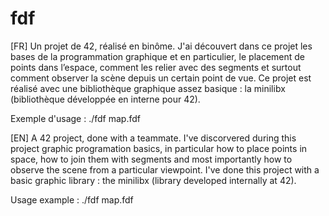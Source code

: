 # fdf
[FR]
Un projet de 42, réalisé en binôme.
J'ai découvert dans ce projet les bases de la programmation graphique et en particulier, le placement de points dans l’espace, comment les relier avec des segments et surtout comment observer la scène depuis un certain point de vue. Ce projet est réalisé avec une bibliothèque graphique assez basique : la minilibx (bibliothèque développée en interne pour 42).

Exemple d'usage :
./fdf map.fdf

[EN]
A 42 project, done with a teammate.
I've discorvered during this project graphic programation basics, in particular how to place points in space, how to join them with segments and most importantly how to observe the scene from a particular viewpoint. I've done this project with a basic graphic library : the minilibx (library developed internally at 42).

Usage example :
./fdf map.fdf
